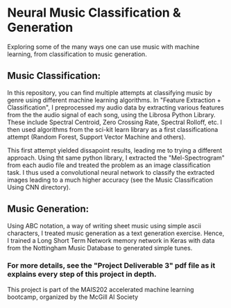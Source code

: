 # Neural Music Classification & Generation
Exploring some of the many ways one can use music with machine learning, from classification to music generation.

## Music Classification:
In this repository, you can find multiple attempts at classifying music by genre using different machine learning algorithms. 
In "Feature Extraction + Classification", I preprocessed my audio data by extracting various features from the the audio signal of each song,  using the Librosa Python Library. These include Spectral Centroid, Zero Crossing Rate, Spectral Rolloff, etc. I then used algorithms from the sci-kit learn library as a first classificationa attempt (Random Forest, Support Vector Machine and others).

This first attempt yielded dissapoint results, leading me to trying a different approach. Using tht same python library, I extracted the "Mel-Spectrogram" from each audio file and treated the problem as an image classification task. I thus used a convolutional neural network to classify the extracted images leading to a much higher accuracy (see the Music Classification Using CNN directory).

## Music Generation:
Using ABC notation, a way of writing sheet music using simple ascii characters, I treated music generation as a text generation exercise. Hence, I trained a Long Short Term Network memory network in Keras with data from the Nottingham Music Database to generated simple tunes.


### For more details, see the "Project Deliverable 3" pdf file as it explains every step of this project in depth. 
This project is part of the MAIS202 accelerated machine learning bootcamp, organized by the McGill AI Society
